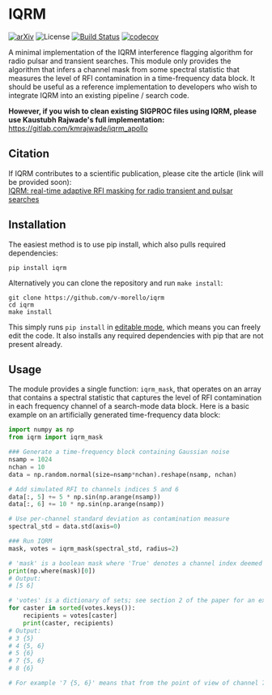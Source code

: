 # IQRM

[![arXiv](http://img.shields.io/badge/astro.ph-2108.12434-B31B1B.svg)](https://arxiv.org/abs/2108.12434)   ![License](https://img.shields.io/badge/License-MIT-green.svg)   [![Build Status](https://travis-ci.com/v-morello/iqrm.svg?branch=master)](https://travis-ci.com/v-morello/iqrm)   [![codecov](https://codecov.io/gh/v-morello/iqrm/branch/master/graph/badge.svg)](https://codecov.io/gh/v-morello/iqrm)

A minimal implementation of the IQRM interference flagging algorithm for radio pulsar and transient searches. This module only provides the algorithm that infers a channel mask from some spectral statistic that measures the level of RFI contamination in a time-frequency data block. It should be useful as a reference implementation to developers who wish to integrate IQRM into an existing pipeline / search code.

**However, if you wish to clean existing SIGPROC files using IQRM, please use Kaustubh Rajwade's full implementation:**  
https://gitlab.com/kmrajwade/iqrm_apollo


## Citation

If IQRM contributes to a scientific publication, please cite the article (link will be provided soon):  
[IQRM: real-time adaptive RFI masking for radio transient and pulsar searches](https://arxiv.org/abs/2108.12434)

## Installation

The easiest method is to use pip install, which also pulls required dependencies:
```
pip install iqrm
```

Alternatively you can clone the repository and run `make install`:
```
git clone https://github.com/v-morello/iqrm
cd iqrm
make install
```

This simply runs `pip install` in [editable mode](https://pip.pypa.io/en/latest/cli/pip_install/#editable-installs), which means you can freely edit the code. It also installs any required dependencies with pip that are not present already.

## Usage

The module provides a single function: `iqrm_mask`, that operates on an array that contains a spectral statistic that captures the level of RFI contamination in each frequency channel of a search-mode data block. Here is a basic example on an artificially generated time-frequency data block:


```python
import numpy as np
from iqrm import iqrm_mask

### Generate a time-frequency block containing Gaussian noise
nsamp = 1024
nchan = 10
data = np.random.normal(size=nsamp*nchan).reshape(nsamp, nchan)

# Add simulated RFI to channels indices 5 and 6
data[:, 5] += 5 * np.sin(np.arange(nsamp))
data[:, 6] += 10 * np.sin(np.arange(nsamp))

# Use per-channel standard deviation as contamination measure
spectral_std = data.std(axis=0)

### Run IQRM
mask, votes = iqrm_mask(spectral_std, radius=2)

# 'mask' is a boolean mask where 'True' denotes a channel index deemed to be contaminated
print(np.where(mask)[0])
# Output:
# [5 6]

# 'votes' is a dictionary of sets; see section 2 of the paper for an explanation of the 'voting' system
for caster in sorted(votes.keys()):
    recipients = votes[caster]
    print(caster, recipients)
# Output:
# 3 {5}
# 4 {5, 6}
# 5 {6}
# 7 {5, 6}
# 8 {6}

# For example '7 {5, 6}' means that from the point of view of channel 7, channels 5 and 6 have an abnormally high level of RFI contamination.
```

